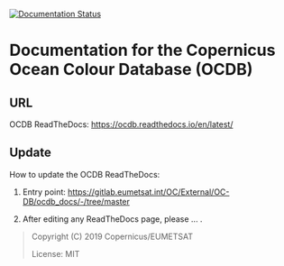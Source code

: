 [![Documentation Status](https://readthedocs.org/projects/ocdb/badge/?version=latest)](https://ocdb.readthedocs.io/en/latest/?badge=latest)


# Documentation for the Copernicus Ocean Colour Database (OCDB)

## URL

OCDB ReadTheDocs: https://ocdb.readthedocs.io/en/latest/

## Update

How to update the OCDB ReadTheDocs:

1. Entry point: https://gitlab.eumetsat.int/OC/External/OC-DB/ocdb_docs/-/tree/master

2. After editing any ReadTheDocs page, please ... .

>Copyright (C) 2019 Copernicus/EUMETSAT  
>
>License: MIT
